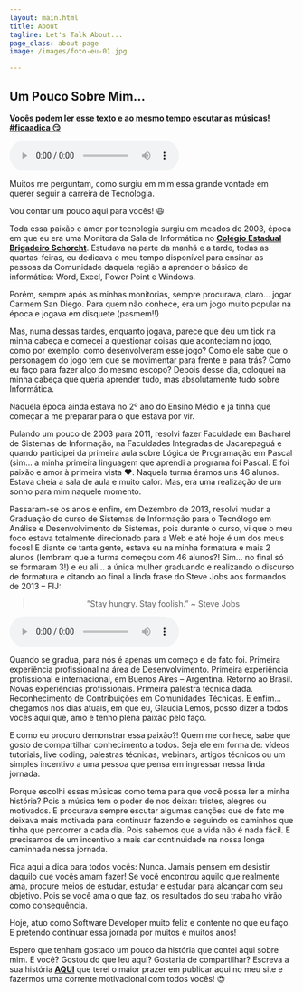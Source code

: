 ```yaml
---
layout: main.html
title: About
tagline: Let's Talk About...
page_class: about-page
image: /images/foto-eu-01.jpg

---
```


## Um Pouco Sobre Mim...

<u><b>Vocês podem ler esse texto e ao mesmo tempo escutar as músicas! #ficaadica 😏</b></u>

<audio controls>
	<source src="/media/fix-you-coldplay.mp3" type="audio/mp3">
</audio>

<p>
  Muitos me perguntam, como surgiu em mim essa grande vontade em querer seguir a carreira de Tecnologia.
</p>
<p>
  Vou contar um pouco aqui para vocês! 😃
</p>
<p>
  Toda essa paixão e amor por tecnologia surgiu em meados de 2003, época em que eu era uma Monitora da Sala de Informática no <b><a href="https://www.facebook.com/CEBrigadeiro/">Colégio Estadual Brigadeiro Schorcht</a></b>. Estudava na parte da manhã e a tarde, todas as quartas-feiras, eu dedicava o meu tempo disponível para ensinar as pessoas da Comunidade daquela região a aprender o básico de informática: Word, Excel, Power Point e Windows.
</p>
<p>
  Porém, sempre após as minhas monitorias, sempre procurava, claro... jogar Carmem San Diego. Para quem não conhece, era um jogo muito popular na época e jogava em disquete (pasmem!!)
</p>
<p>
  Mas, numa dessas tardes, enquanto jogava, parece que deu um tick na minha cabeça e   comecei a questionar coisas que aconteciam no jogo, como por exemplo: como desenvolveram esse jogo? Como ele sabe que o personagem do jogo tem que se movimentar para frente e para trás? Como eu faço para fazer algo do mesmo escopo? Depois desse dia, coloquei na minha cabeça que queria aprender tudo, mas absolutamente tudo sobre Informática. 
</p>
<p>
  Naquela época ainda estava no 2º ano do Ensino Médio e já tinha que começar a me preparar para o que estava por vir.
</p>
<p>
  Pulando um pouco de 2003 para 2011, resolvi fazer Faculdade em Bacharel de Sistemas de Informação, na Faculdades Integradas de Jacarepaguá e quando participei da primeira aula sobre Lógica de Programação em Pascal (sim... a minha primeira linguagem que aprendi a programa foi Pascal. E foi paixão e amor à primeira vista ❤️. Naquela turma éramos uns 46 alunos. Estava cheia a sala de aula e muito calor. Mas, era uma realização de um sonho para mim naquele momento.
</p>
<p>
  Passaram-se os anos e enfim, em Dezembro de 2013, resolvi mudar a Graduação do curso de Sistemas de Informação para o Tecnólogo em Análise e Desenvolvimento de Sistemas, pois durante o curso, vi que o meu foco estava totalmente direcionado para a Web e até hoje é um dos meus focos! E diante de tanta gente, estava eu na minha formatura e mais 2 alunos (lembram que a turma começou com 46 alunos?! Sim... no final só se formaram 3!) e eu ali... a única mulher graduando e realizando o discurso de formatura e citando ao final a linda frase do Steve Jobs aos formandos de 2013 – FIJ:
</p>
<blockquote style='text-align: center;'>”Stay hungry. Stay foolish.” ~ Steve Jobs</blockquote>

<audio controls>
	<source src="/media/frank-sinatra-my-way.mp3" type="audio/mp3">
</audio>
<p>
  Quando se gradua, para nós é apenas um começo e de fato foi. Primeira experiência profissional na área de Desenvolvimento. Primeira experiência profissional e internacional, em Buenos Aires – Argentina. Retorno ao Brasil. Novas experiências profissionais. Primeira palestra técnica dada. Reconhecimento de Contribuições em Comunidades Técnicas. E enfim... chegamos nos dias atuais, em que eu, Glaucia Lemos, posso dizer a todos vocês aqui que, amo e tenho plena paixão pelo faço.
</p>
<p>
  E como eu procuro demonstrar essa paixão?! Quem me conhece, sabe que gosto de compartilhar conhecimento a todos. Seja ele em forma de: vídeos tutoriais, live coding, palestras técnicas, webinars, artigos técnicos ou um simples incentivo a uma pessoa que pensa em ingressar nessa linda jornada.
</p>
<p>
  Porque escolhi essas músicas como tema para que você possa ler a minha história? Pois a música tem o poder de nos deixar: tristes, alegres ou motivados. E procurava sempre escutar algumas canções que de fato me deixava mais motivada para continuar fazendo e seguindo os caminhos que tinha que percorrer a cada dia. Pois sabemos que a vida não é nada fácil. E precisamos de um incentivo a mais dar continuidade na nossa longa caminhada nessa jornada.
</p>
<p>
  Fica aqui a dica para todos vocês: Nunca. Jamais pensem em desistir daquilo que vocês amam fazer! Se você encontrou aquilo que realmente ama, procure meios de estudar, estudar e estudar para alcançar com seu objetivo. Pois se você ama o que faz, os resultados do seu trabalho virão como consequência.
</p>
<p>
  Hoje, atuo como Software Developer muito feliz e contente no que eu faço. E pretendo continuar essa jornada por muitos e muitos anos! 
</p>
<p>
  Espero que tenham gostado um pouco da história que contei aqui sobre mim. E você? Gostou do que leu aqui? Gostaria de compartilhar? Escreva a sua história <b><a href="https://www.facebook.com/glaucia.lemos.1029">AQUI</a></b> que terei o maior prazer em publicar aqui no meu site e fazermos uma corrente motivacional com todos vocês! 😍
</p>

